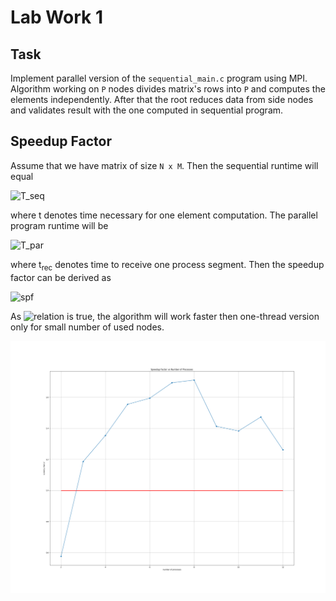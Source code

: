 # Lab Work 1

## Task

Implement parallel version of the `sequential_main.c` program using MPI.
Algorithm working on `P` nodes divides matrix's rows into `P` and computes the elements
independently. After that the root reduces data from side nodes and validates result
with the one computed in sequential program.

## Speedup Factor

Assume that we have matrix of size `N x M`. Then the sequential runtime will equal

![T_seq](https://latex.codecogs.com/svg.latex?T_{seq}=N*M*t,)

where t denotes time necessary for one element computation.
The parallel program runtime will be

![T_par](https://latex.codecogs.com/svg.latex?T_{par}=\frac{N*M}{P}+P*t_{rec},)

where t<sub>rec</sub> denotes time to receive one process segment.
Then the speedup factor can be derived as

![spf](https://latex.codecogs.com/svg.latex?SPF=\frac{N*M}{\frac{N*M}{P}+P*\frac{t_{rec}}{t}}.)

As ![relation](https://latex.codecogs.com/svg.latex?t_{rec}\gg{t}) is true, the algorithm
will work faster then one-thread version only for small number of used nodes.

![plot](./speedup.png)
